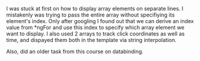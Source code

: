 I was stuck at first on how to display array elements on separate lines. I mistakenly was trying to pass the entire array without specifiying its element's index. Only after googling I found out that we can derive an index value from *ngFor and use this index to specify which array element we want to display. I also used 2 arrays to track click coordinates as well as time, and dispayed them both in the template via string interpolation.

Also, did an older task from this course on databinding.

